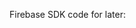 Firebase SDK code for later:

<script type="module">
  // Import the functions you need from the SDKs you need
  import { initializeApp } from "https://www.gstatic.com/firebasejs/9.7.0/firebase-app.js";
  import { getAnalytics } from "https://www.gstatic.com/firebasejs/9.7.0/firebase-analytics.js";
  // TODO: Add SDKs for Firebase products that you want to use
  // https://firebase.google.com/docs/web/setup#available-libraries

  // Your web app's Firebase configuration
  // For Firebase JS SDK v7.20.0 and later, measurementId is optional
  const firebaseConfig = {
    apiKey: "AIzaSyCjoZAzGxFp1o0Pr2vq6UydGZmxCzpHjEA",
    authDomain: "groupproject1-59826.firebaseapp.com",
    projectId: "groupproject1-59826",
    storageBucket: "groupproject1-59826.appspot.com",
    messagingSenderId: "181511430301",
    appId: "1:181511430301:web:b74ef6685badbb0a4ab474",
    measurementId: "G-FEX16PS9FK"
  };

  // Initialize Firebase
  const app = initializeApp(firebaseConfig);
  const analytics = getAnalytics(app);
</script>